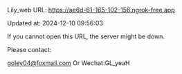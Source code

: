 Lily_web URL: https://ae6d-61-165-102-156.ngrok-free.app

Updated at: 2024-12-10 09:56:03

If you cannot open this URL, the server might be down.

Please contact: 

goley04@foxmail.com Or Wechat:GL_yeaH